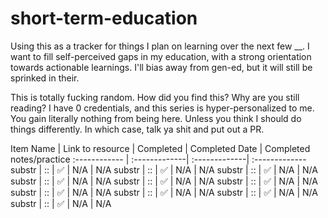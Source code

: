 # short-term-education
Using this as a tracker for things I plan on learning over the next few __. I want to fill self-perceived gaps in my education, with a strong orientation towards actionable learnings. I'll bias away from gen-ed, but it will still be sprinked in their. 

This is totally fucking random. How did you find this? Why are you still reading? I have 0 credentials, and this series is hyper-personalized to me. You gain literally nothing from being here. Unless you think I should do things differently. In which case, talk ya shit and put out a PR. 

Item Name | Link to resource | Completed | Completed Date | Completed notes/practice
:------------ | :-------------| :-------------| :-------------
substr | :: |  :white_check_mark: | N/A | N/A
substr | :: |  :white_check_mark: | N/A | N/A
substr | :: |  :white_check_mark: | N/A | N/A
substr | :: |  :white_check_mark: | N/A | N/A
substr | :: |  :white_check_mark: | N/A | N/A
substr | :: |  :white_check_mark: | N/A | N/A
substr | :: |  :white_check_mark: | N/A | N/A
substr | :: |  :white_check_mark: | N/A | N/A
substr | :: |  :white_check_mark: | N/A | N/A
substr | :: |  :white_check_mark: | N/A | N/A
